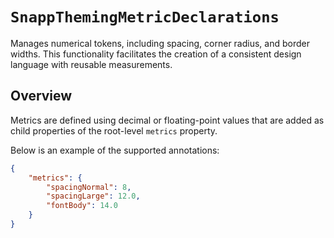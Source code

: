 # ``SnappThemingMetricDeclarations``

Manages numerical tokens, including spacing, corner radius, and border widths. This functionality facilitates the creation of a consistent design language with reusable measurements.

## Overview

Metrics are defined using decimal or floating-point values that are added as child properties of the root-level `metrics` property.

Below is an example of the supported annotations:

```json
{
    "metrics": {
        "spacingNormal": 8,
        "spacingLarge": 12.0,
        "fontBody": 14.0
    }
}
```
